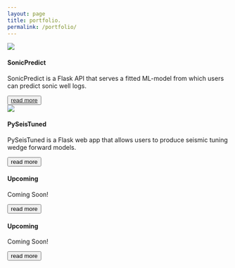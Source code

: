 ```yaml
---
layout: page
title: portfolio.
permalink: /portfolio/
---
```


<div class="grid-container">
	<div class="card">
		<div class="bg-img">
			<a href="https://sonicpredict.com" target="_blank">
				<img class="bg-img-fill" src="{{site.url}}/assets/img/residual_plot_360x200.png">
			</a>
		</div>
		<div class="card-separator"></div>
		<div class="content">
			<h4>SonicPredict</h4>
			<p>
				SonicPredict is a Flask API that serves a fitted ML-model from which users can predict sonic well logs.
			</p>
			<button>
				<a href="{{site.url}}{% link _posts/2021-03-11-building-sonicpredict.md %}">read more</a>
			</button>
		</div>
	</div>
	<div class="card">
		<div class="bg-img">
			<a href="https://pyseistuned.com" target="_blank">
				<img src="{{site.url}}/assets/img/fpst2_home.png">
			</a>
		</div>
		<div class="card-separator"></div>
		<div class="content">
			<h4>PySeisTuned</h4>
			<p>
				PySeisTuned is a Flask web app that allows users to produce seismic tuning wedge forward models.
			</p>
			<button>read more</button>
		</div>
	</div>
	<div class="card">
		<div class="bg-img">
		</div>
		<div class="card-separator"></div>
		<div class="content">
			<h4>Upcoming</h4>
			<p>
				Coming Soon!
			</p>
			<button>read more</button>
		</div>
	</div>
	<div class="card">
		<div class="bg-img">
		</div>
		<div class="card-separator"></div>
		<div class="content">
			<h4>Upcoming</h4>
			<p>
				Coming Soon!
			</p>
			<button>read more</button>
		</div>
	</div>
</div>